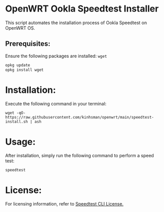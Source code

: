 # OpenWRT Ookla Speedtest Installer

This script automates the installation process of Ookla Speedtest on OpenWRT OS.

## Prerequisites:
Ensure the following packages are installed: `wget`

```bash
opkg update
opkg install wget
```
# Installation:
Execute the following command in your terminal:
```
wget -qO- https://raw.githubusercontent.com/kinhsman/openwrt/main/speedtest-install.sh | ash
```

# Usage:
After installation, simply run the following command to perform a speed test:
```
speedtest
```
# License:
For licensing information, refer to [Speedtest CLI License.](https://www.speedtest.net/apps/cli)
